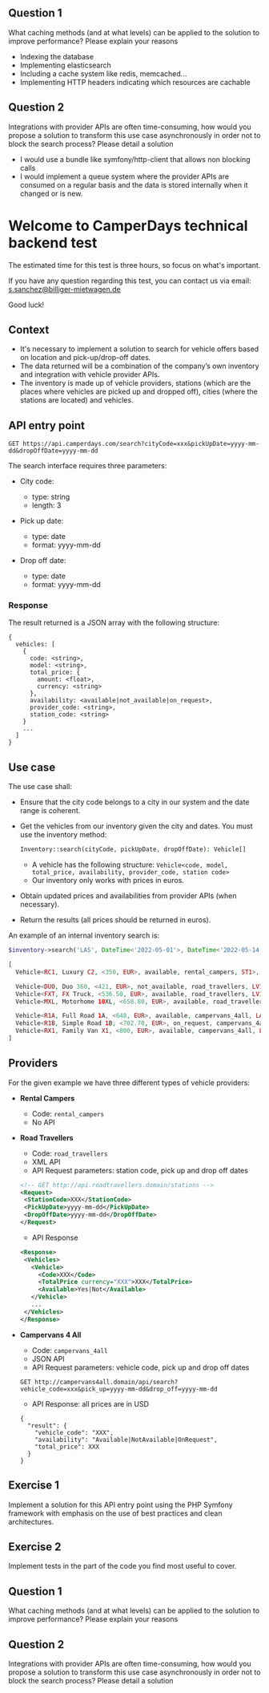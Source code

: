 

Question 1
----------

What caching methods (and at what levels) can be applied to the solution to improve performance? Please explain your
reasons

* Indexing the database
* Implementing elasticsearch
* Including a cache system like redis, memcached...
* Implementing HTTP headers indicating which resources are cachable

Question 2
----------

Integrations with provider APIs are often time-consuming, how would you propose a solution to transform this use case
asynchronously in order not to block the search process? Please detail a solution

* I would use a bundle like symfony/http-client that allows non blocking calls
* I would implement a queue system where the provider APIs are consumed on a regular basis and the data is stored internally when it changed or is new.

# Welcome to CamperDays technical backend test

The estimated time for this test is three hours, so focus on what's important.

If you have any question regarding this test, you can contact us via email: [s.sanchez@billiger-mietwagen.de](mailto:s.sanchez@billiger-mietwagen.de)

Good luck!

Context
-------

* It's necessary to implement a solution to search for vehicle offers based on location and pick-up/drop-off dates.
* The data returned will be a combination of the company’s own inventory and integration with vehicle provider APIs.
* The inventory is made up of vehicle providers, stations (which are the places where vehicles are picked up and
dropped off), cities (where the stations are located) and vehicles.

API entry point
---------------

```shell
GET https://api.camperdays.com/search?cityCode=xxx&pickUpDate=yyyy-mm-dd&dropOffDate=yyyy-mm-dd
```

The search interface requires three parameters:

* City code:
  * type: string
  * length: 3

* Pick up date:
  * type: date
  * format: yyyy-mm-dd

* Drop off date:
  * type: date
  * format: yyyy-mm-dd

### Response

The result returned is a JSON array with the following structure:

```
{
  vehicles: [
    {
      code: <string>,
      model: <string>,
      total_price: {
        amount: <float>,
        currency: <string>
      },
      availability: <available|not_available|on_request>,
      provider_code: <string>,
      station_code: <string>
    }
    ...
  ]
}
```

Use case
--------

The use case shall:

* Ensure that the city code belongs to a city in our system and the date range is coherent.
* Get the vehicles from our inventory given the city and dates. You must use the inventory method:

  ```php
  Inventory::search(cityCode, pickUpDate, dropOffDate): Vehicle[]
  ```

  * A vehicle has the following structure: `Vehicle<code, model, total_price, availability, provider_code, station code>`
  * Our inventory only works with prices in euros.
* Obtain updated prices and availabilities from provider APIs (when necessary).
* Return the results (all prices should be returned in euros).

An example of an internal inventory search is:

```php
$inventory->search('LAS', DateTime<'2022-05-01'>, DateTime<'2022-05-14'>)

[
  Vehicle<RC1, Luxury C2, <350, EUR>, available, rental_campers, ST1>,

  Vehicle<DUO, Duo 360, <421, EUR>, not_available, road_travellers, LV1>,
  Vehicle<FXT, FX Truck, <536.50, EUR>, available, road_travellers, LV1>,
  Vehicle<MXL, Motorhome 10XL, <658.80, EUR>, available, road_travellers, LV2>,

  Vehicle<R1A, Full Road 1A, <648, EUR>, available, campervans_4all, LA_C>,
  Vehicle<R1B, Simple Road 1B, <702.70, EUR>, on_request, campervans_4all, LA_C>,
  Vehicle<RX1, Family Van X1, <800, EUR>, available, campervans_4all, LA_AIRP>,
]
```

Providers
---------

For the given example we have three different types of vehicle providers:

* **Rental Campers**
  * Code: `rental_campers`
  * No API
* **Road Travellers**
  * Code: `road_travellers`
  * XML API
  * API Request parameters: station code, pick up and drop off dates

  ```xml
  <!-- GET http://api.roadtravellers.domain/stations -->
  <Request>
   <StationCode>XXX</StationCode>
   <PickUpDate>yyyy-mm-dd</PickUpDate>
   <DropOffDate>yyyy-mm-dd</DropOffDate>
  </Request>
  ```

  * API Response

  ```xml
  <Response>
   <Vehicles>
     <Vehicle>
       <Code>XXX</Code>
       <TotalPrice currency="XXX">XXX</TotalPrice>
       <Available>Yes|Not</Available>
     </Vehicle>
     ...
   </Vehicles>
  </Response>
  ```

* **Campervans 4 All**
  * Code: `campervans_4all`
  * JSON API
  * API Request parameters: vehicle code, pick up and drop off dates

  ```shell
  GET http://campervans4all.domain/api/search?vehicle_code=xxx&pick_up=yyyy-mm-dd&drop_off=yyyy-mm-dd
  ```

  * API Response: all prices are in USD

  ```
  {
    "result": {
      "vehicle_code": "XXX",
      "availability": "Available|NotAvailable|OnRequest",
      "total_price": XXX
    }
  }
  ```

Exercise 1
----------

Implement a solution for this API entry point using the PHP Symfony framework with emphasis on the use of best practices and
clean architectures.

Exercise 2
----------

Implement tests in the part of the code you find most useful to cover.

Question 1
----------

What caching methods (and at what levels) can be applied to the solution to improve performance? Please explain your
reasons

Question 2
----------

Integrations with provider APIs are often time-consuming, how would you propose a solution to transform this use case
asynchronously in order not to block the search process? Please detail a solution
